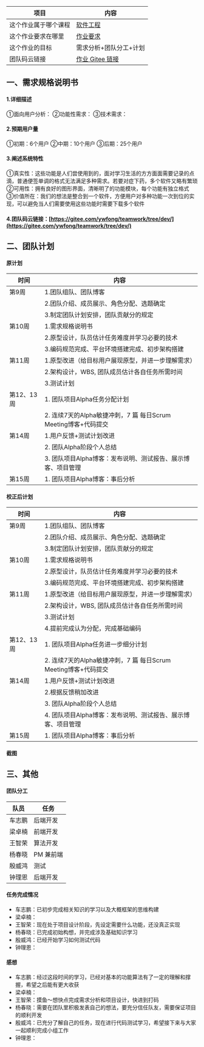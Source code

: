 
| 项目                 | 内容                                                         |
| -------------------- | ------------------------------------------------------------ |
| 这个作业属于哪个课程 | [软件工程](https://edu.cnblogs.com/campus/gdgy/InformationSecurity1912-Softwareengineering) |
| 这个作业要求在哪里   | [作业要求](https://edu.cnblogs.com/campus/gdgy/InformationSecurity1912-Softwareengineering/homework/12149) |
| 这个作业的目标       | 需求分析+团队分工+计划 |
| 团队码云链接 | [作业 Gitee 链接](https://gitee.com/ywfong/teamwork/tree/dev/) |

## 一、需求规格说明书

#### 1.详细描述

①面向用户分析：
②功能性需求：
③技术需求：

#### 2.预期用户量

①初期：6个用户
②中期：10个用户
③后期：25个用户

#### 3.阐述系统特性

①真实性：这些功能是人们尝使用到的，面对学习生活的方方面面需要记录的点滴，普通便签单调的格式无法满足多种需求。若要对症下药，多个软件又略有繁琐
②可用性：拥有良好的图形界面，清晰明了的功能模块，每个功能有独立格式
③价值所在：我们的想法是整合到一个软件，方便用户对多种功能一次到位的实现，可以避免当人们需要使用这些功能时需要下载多个软件

#### 4.团队码云链接：[https://gitee.com/ywfong/teamwork/tree/dev/](https://gitee.com/ywfong/teamwork/tree/dev/)

## 二、团队计划

#### 原计划

| 时间 | 内容 |
|--|--|
| 第9周 | 1.团队组队、团队博客 |
|  | 2.团队介绍、成员展示、角色分配、选题确定 |
|  | 3.制定团队计划安排，团队贡献分的规定 |
| 第10周 | 1.需求规格说明书 |
|  | 2.原型设计，队员估计任务难度并学习必要的技术 |
|  | 3.编码规范完成、平台环境搭建完成、初步架构搭建 |
| 第11周 | 1.原型改进（给目标用户展现原型，并进一步理解需求） |
|  | 2.架构设计，WBS, 团队成员估计各自任务所需时间 |
|  | 3.测试计划 |
| 第12、13周 | 1. 团队项目Alpha任务分配计划 |
|  | 2. 连续7天的Alpha敏捷冲刺，7 篇 每日Scrum Meeting博客+代码提交 |
| 第14周 | 1.用户反馈+测试计划改进 |
|  | 2. 团队Alpha阶段个人总结 |
|  | 3. 团队项目Alpha博客：发布说明、测试报告、展示博客、项目管理 |
| 第15周 | 1. 团队项目Alpha博客：事后分析 |

#### 校正后计划

| 时间 | 内容 |
|--|--|
| 第9周 | 1.团队组队、团队博客 |
|  | 2.团队介绍、成员展示、角色分配、选题确定 |
|  | 3.制定团队计划安排，团队贡献分的规定 |
| 第10周 | 1.需求规格说明书 |
|  | 2.原型设计，队员估计任务难度并学习必要的技术 |
|  | 3.编码规范完成、平台环境搭建完成、初步架构搭建 |
| 第11周 | 1.原型改进（给目标用户展现原型，并进一步理解需求） |
|  | 2.架构设计，WBS, 团队成员估计各自任务所需时间 |
|  | 3.测试计划 |
|  | 4.提前完成认为分配，完成基础编码 |
| 第12、13周 | 1. 团队项目Alpha任务进一步细分计划 |
|  | 2. 连续7天的Alpha敏捷冲刺，7 篇 每日Scrum Meeting博客+代码提交 |
| 第14周 | 1.用户反馈+测试计划改进 |
|  | 2.根据反馈稍加改进 |
|  | 3. 团队Alpha阶段个人总结 |
|  | 4. 团队项目Alpha博客：发布说明、测试报告、展示博客、项目管理 |
| 第15周 | 1. 团队项目Alpha博客：事后分析 |

#### 截图

## 三、其他

#### 团队分工

| 队员 | 任务 |
| ---- | ---- |
| 车志鹏 | 后端开发 |
| 梁卓楠 | 前端开发 |
| 王智荣 | 算法开发 |
| 杨春晓 | PM 兼前端 |
| 殷威鸿 | 测试 |
| 钟理恩 | 后端开发 |

#### 任务完成情况

- 车志鹏：已初步完成相关知识的学习以及大概框架的思维构建
- 梁卓楠：
- 王智荣：现在处于项目设计阶段，先设定需要什么功能，还没真正实现
- 杨春晓：已完成初始构想，并完成涉及基础知识学习
- 殷威鸿：已经开始学习如何测试代码
- 钟理恩：

#### 感想

- 车志鹏：经过这段时间的学习，已经对基本的功能算法有了一定的理解和撑握，希望之后能有更大收获
- 梁卓楠：
- 王智荣：摸鱼～想快点完成需求分析和项目设计，快进到打码
- 杨春晓：需要在团队里积极发表自己的想法，要充分信任队友，需要保证项目的顺利开发
- 殷威鸿：已充分了解自己的任务，现在进行代码测试学习，希望接下来与大家一起顺利完成小组工作
- 钟理恩：
